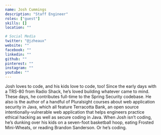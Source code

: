 ```yaml
---
name: Josh Cummings
description: "Staff Engineer"
roles: ["guest"]
skills: []
location: ""

# Social Media
twitter: "@jzheaux"
website: ""
facebook: ""
linkedin: ""
github: ""
pinterest: ""
instagram: ""
youtube: ""
---
```


Josh loves to code, and his kids love to code, too! Since the early days with a TRS-80 from Radio Shack, he’s loved building whatever came to mind. These days, he contributes full-time to the Spring Security codebase. He also is the author of a handful of Pluralsight courses about web application security in Java, which all feature Terracotta Bank, an open source intentionally-vulnerable web application that helps engineers practice ethical hacking as well as secure coding in Java. When Josh isn’t coding, he’s dunking over his kids on a seven-foot basketball hoop, eating Frosted Mini-Wheats, or reading Brandon Sanderson. Or he’s coding.